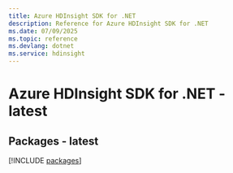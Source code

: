 ```yaml
---
title: Azure HDInsight SDK for .NET
description: Reference for Azure HDInsight SDK for .NET
ms.date: 07/09/2025
ms.topic: reference
ms.devlang: dotnet
ms.service: hdinsight
---
```

# Azure HDInsight SDK for .NET - latest
## Packages - latest
[!INCLUDE [packages](hdinsight-index.md)]